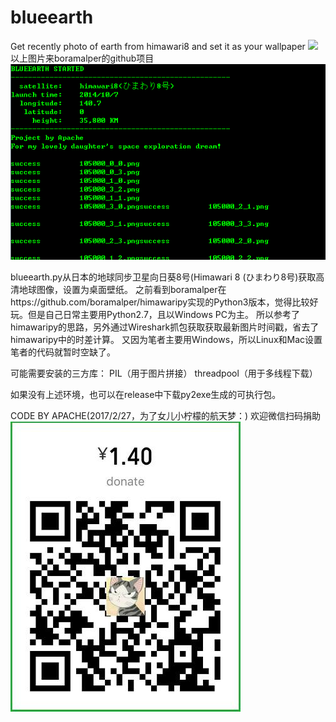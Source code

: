 # blueearth

Get recently photo of earth from himawari8 and set it as your wallpaper
![](https://camo.githubusercontent.com/32a8df9c209c416b32aabd482d609e231a2bf382/68747470733a2f2f692e67697068792e636f6d2f6c3376526e4d594e6e6268646e7a3554792e676966)
以上图片来boramalper的github项目
![](./snapshort.png)

blueearth.py从日本的地球同步卫星向日葵8号(Himawari 8 (ひまわり8号)获取高清地球图像，设置为桌面壁纸。
之前看到boramalper在https://github.com/boramalper/himawaripy实现的Python3版本，觉得比较好玩。但是自己日常主要用Python2.7，且以Windows PC为主。
所以参考了himawaripy的思路，另外通过Wireshark抓包获取获取最新图片时间戳，省去了himawaripy中的时差计算。
又因为笔者主要用Windows，所以Linux和Mac设置笔者的代码就暂时空缺了。


可能需要安装的三方库：
PIL（用于图片拼接）
threadpool（用于多线程下载）

如果没有上述环境，也可以在release中下载py2exe生成的可执行包。

CODE BY APACHE(2017/2/27，为了女儿小柠檬的航天梦：)
欢迎微信扫码捐助
![](./wx-donate.jpg)


